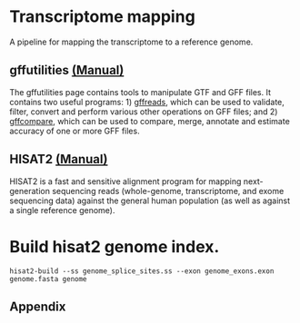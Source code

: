 # Transcriptome mapping
A pipeline for mapping the transcriptome to a reference genome.

## gffutilities [(Manual)](http://ccb.jhu.edu/software/stringtie/gff.shtml)
The gffutilities page contains tools to manipulate GTF and GFF files. It contains two useful programs: 1) [gffreads](https://github.com/gpertea/gffread), which can be used to validate, filter, convert and perform various other operations on GFF files; and 2) [gffcompare](https://github.com/gpertea/gffcompare), which can be used to compare, merge, annotate and estimate accuracy of one or more GFF files.

## HISAT2 [(Manual)](https://ccb.jhu.edu/software/hisat2/manual.shtml)
HISAT2 is a fast and sensitive alignment program for mapping next-generation sequencing reads (whole-genome, transcriptome, and exome sequencing data) against the general human population (as well as against a single reference genome). 

# Build hisat2 genome index.

```
hisat2-build --ss genome_splice_sites.ss --exon genome_exons.exon genome.fasta genome
```

## Appendix
